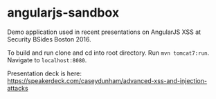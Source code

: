 # angularjs-sandbox
Demo application used in recent presentations on AngularJS XSS at Security BSides Boston 2016.

To build and run clone and cd into root directory. Run `mvn tomcat7:run`. Navigate to `localhost:8080`.

Presentation deck is here: https://speakerdeck.com/caseydunham/advanced-xss-and-injection-attacks
